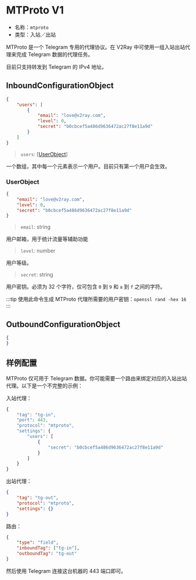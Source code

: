 # MTProto V1

* 名称：`mtproto`
* 类型：入站／出站

MTProto 是一个 Telegram 专用的代理协议。在 V2Ray 中可使用一组入站出站代理来完成 Telegram 数据的代理任务。

目前只支持转发到 Telegram 的 IPv4 地址。

## InboundConfigurationObject

```json
{
    "users": [
        {
            "email": "love@v2ray.com",
            "level": 0,
            "secret": "b0cbcef5a486d9636472ac27f8e11a9d"
        }
    ]
}
```

> `users`: \[[UserObject](#userobject)\]

一个数组，其中每一个元素表示一个用户。目前只有第一个用户会生效。

### UserObject

```json
{
    "email": "love@v2ray.com",
    "level": 0,
    "secret": "b0cbcef5a486d9636472ac27f8e11a9d"
}
```

> `email`: string

用户邮箱，用于统计流量等辅助功能

> `level`: number

用户等级。

> `secret`: string

用户密钥。必须为 32 个字符，仅可包含 `0` 到 `9` 和 `a` 到 `f` 之间的字符。

:::tip
使用此命令生成 MTProto 代理所需要的用户密钥：`openssl rand -hex 16`
:::

## OutboundConfigurationObject

```json
{
}
```

## 样例配置

MTProto 仅可用于 Telegram 数据。你可能需要一个路由来绑定对应的入站出站代理。以下是一个不完整的示例：

入站代理：

```javascript
{
    "tag": "tg-in",
    "port": 443,
    "protocol": "mtproto",
    "settings": {
        "users": [
            {
                "secret": "b0cbcef5a486d9636472ac27f8e11a9d"
            }
        ]
    }
}
```

出站代理：

```json
{
    "tag": "tg-out",
    "protocol": "mtproto",
    "settings": {}
}
```

路由：

```json
{
    "type": "field",
    "inboundTag": ["tg-in"],
    "outboundTag": "tg-out"
}
```

然后使用 Telegram 连接这台机器的 443 端口即可。
